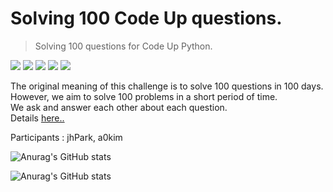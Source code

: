 # Solving 100 Code Up questions.

> Solving 100 questions for Code Up Python.

<img src="https://img.shields.io/badge/Python-000000?style=flat-square&logo=Python&logoColor=3776AB"/>    <img src="https://img.shields.io/badge/Pycharm-000002?style=flat-square&logo=Pycharm&logoColor=green"/>     <img src="https://img.shields.io/badge/git-000000?style=flat-square&logo=git&logoColor=withe"/>    <img src="https://img.shields.io/badge/Anaconda-000000?style=flat-square&logo=git&logoColor=44A833"/> <img src="https://img.shields.io/badge/Visual Studio Code-000000?style=flat-square&logo=Visual Studio Code&logoColor=007ACC"/> 
<p> The original meaning of this challenge is to solve 100 questions in 100 days. <br>
However, we aim to solve 100 problems in a short period of time.<br>
We ask and answer each other about each question.<br>
Details 
<a href="https://codeup.kr/problemsetsol.php?psid=33" target="_blank">here..</a><p>
Participants : jhPark, a0kim<p>

![Anurag's GitHub stats](https://github-readme-stats.vercel.app/api?username=pwjdgus&show_icons=true&theme=radical) <p>
![Anurag's GitHub stats](https://github-readme-stats.vercel.app/api?username=a0Kim&show_icons=true&theme=radical)


